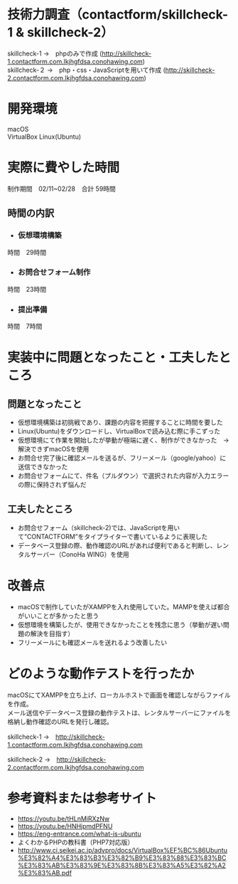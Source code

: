 # 技術力調査（contactform/skillcheck-1 & skillcheck-2）
 
skillcheck-1 →　phpのみで作成 (http://skillcheck-1.contactform.com.lkjhgfdsa.conohawing.com)  
skillcheck-２ →　php・css・JavaScriptを用いて作成 (http://skillcheck-2.contactform.com.lkjhgfdsa.conohawing.com)  
 
# 開発環境
 
macOS  
VirtualBox Linux(Ubuntu)
 
# 実際に費やした時間
 
制作期間　02/11~02/28　合計 59時間

## 時間の内訳
- ### 仮想環境構築
時間　29時間  

- ### お問合せフォーム制作  
時間　23時間  

- ### 提出準備
時間　7時間
 
# 実装中に問題となったこと・工夫したところ

## 問題となったこと
- 仮想環境構築は初挑戦であり、課題の内容を把握することに時間を要した  
- Linux(Ubuntu)をダウンロードし、VirtualBoxで読み込む際に手こずった   
- 仮想環境にて作業を開始したが挙動が極端に遅く、制作ができなかった　→　解決できずmacOSを使用  
- お問合せ完了後に確認メールを送るが、フリーメール（google/yahoo）に送信できなかった　 
- お問合せフォームにて、件名（プルダウン）で選択された内容が入力エラーの際に保持されず悩んだ  
 
## 工夫したところ
- お問合せフォーム（skillcheck-2)では、JavaScriptを用いて”CONTACTFORM”をタイプライターで書いているように表現した  
- データベース登録の際、動作確認のURLがあれば便利であると判断し、レンタルサーバー（ConoHa WING）を使用  

# 改善点
- macOSで制作していたがXAMPPを入れ使用していた。MAMPを使えば都合がいいことが多かったと思う
- 仮想環境を構築したが、使用できなかったことを残念に思う（挙動が遅い問題の解決を目指す）
- フリーメールにも確認メールを送れるよう改善したい

 
# どのような動作テストを行ったか
 
macOSにてXAMPPを立ち上げ、ローカルホストで画面を確認しながらファイルを作成。  
メール送信やデータベース登録の動作テストは、レンタルサーバーにファイルを格納し動作確認のURLを発行し確認。  

skillcheck-1 →　http://skillcheck-1.contactform.com.lkjhgfdsa.conohawing.com  

skillcheck-2 →　http://skillcheck-2.contactform.com.lkjhgfdsa.conohawing.com

 
# 参考資料または参考サイト
 
- https://youtu.be/tHLnMiRXzNw  
- https://youtu.be/HNHjpmdPFNU  
- https://eng-entrance.com/what-is-ubuntu
- よくわかるPHPの教科書（PHP7対応版）  
- http://www.ci.seikei.ac.jp/advpro/docs/VirtualBox%EF%BC%86Ubuntu%E3%82%A4%E3%83%B3%E3%82%B9%E3%83%88%E3%83%BC%E3%83%AB%E3%83%9E%E3%83%8B%E3%83%A5%E3%82%A2%E3%83%AB.pdf

